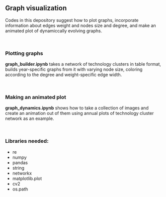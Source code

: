 ## Graph visualization

Codes in this depository suggest how to plot graphs, incorporate information about edges weight and nodes size and degree, and make an animated plot of dynamiccally evolving graphs.

<p>&nbsp;</p>

### Plotting graphs

__graph_builder.ipynb__ takes a network of technology clusters in table format, builds year-specific graphs from it with varying node size, coloring according to the degree and weight-specific edge width.


<p>&nbsp;</p>

### Making an animated plot

__graph_dynamics.ipynb__ shows how to take a collection of images and create an animation out of them using annual plots of technology cluster network as an example.


<p>&nbsp;</p>

### Libraries needed:

* re
* numpy
* pandas
* string
* networkx
* matplotlib.plot
* cv2
* os.path

